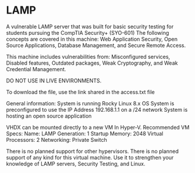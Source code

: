 # LAMP
A vulnerable LAMP server that was built for basic security testing for students pursuing the CompTIA Security+ (SYO-601)
The following concepts are covered in this machine: Web Application Security, Open Source Applications, Database Management, and Secure Remote Access.

This machine includes vulnerabilities from: Misconfigured services, Disabled features, Outdated packages, Weak Cryptography, and Weak Credential Management.

DO NOT USE IN LIVE ENVIRONMENTS.

To download the file, use the link shared in the access.txt file

General information:
System is running Rocky Linux 8.x OS
System is preconfigured to use the IP Address 192.168.1.1 on a /24 network
System is hosting an open source application

VHDX can be mounted directly to a new VM In Hyper-V.
Recommended VM Specs:
Name: LAMP
Generation: 1
Startup Memory: 2048
Virtual Processors: 2
Networking: Private Switch

There is no planned support for other hypervisors.
There is no planned support of any kind for this virtual machine.
Use it to strengthen your knowledge of LAMP servers, Security Testing, and Linux.
